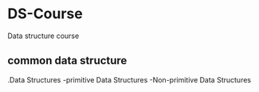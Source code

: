 # DS-Course
Data structure course 
## common data structure 
.Data Structures 
  -primitive Data Structures 
  -Non-primitive Data Structures
